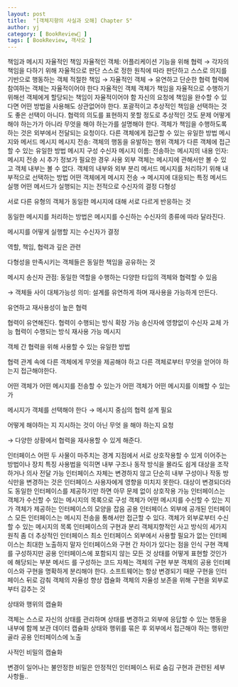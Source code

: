 ```yaml
---
layout: post
title:  "[객체지향의 사실과 오해] Chapter 5"
author: yj
category: [ BookReview📕 ]
tags: [ BookReview, 객사오 ]
---
```


책임과 메시지 자율적인 책임 자율적인 객체: 어플리케이션 기능을 위해 협력 → 각자의 책임을 다하기 위해 자율적으로 판단 스스로 정한 원칙에 따라 판단하고 스스로 의지를 기반으로 행동하는 객체 적절한 책임 → 자율적인 객체 → 유연하고 단순한 협력 협력에 참여하는 객체는 자율적이어야 한다 자율적인 객체 객체가 책임을 자율적으로 수행하기 위해선 객체에게 할당되는 책임이 자율적이어야 함 자신의 요청에 책임을 완수할 수 있다면 어떤 방법을 사용해도 상관없어야 한다. 포괄적이고 추상적인 책임을 선택하는 것도 좋은 선택이 아니다. 협력의 의도를 표현하지 못할 정도로 추상적인 것도 문제 어떻게 해야 하는가가 아니라 무엇을 해야 하는가를 설명해야 한다. 객체가 책임을 수행하도록 하는 것은 외부에서 전달되는 요청이다. 다른 객체에게 접근할 수 있는 유일한 방법 메시지와 메서드 메시지 메시지 전송: 객체의 행동을 유발하는 행위 객체가 다른 객체에 접근할 수 있는 유일한 방법 메시지 구성 수신자 메시지 이름: 전송하는 메시지의 내용 인자: 메시지 전송 시 추가 정보가 필요한 경우 사용 외부 객체는 메시지에 관해서만 볼 수 있고 객체 내부는 볼 수 없다. 객체의 내부와 외부 분리 메서드 메시지를 처리하기 위해 내부적으로 선택하는 방법 어떤 객체에게 메시지 전송 → 메시지에 대응되는 특정 메서드 실행 어떤 메서드가 실행되는 지는 전적으로 수신자의 결정 다형성 

서로 다른 유형의 객체가 동일한 메시지에 대해 서로 다르게 반응하는 것

동일한 메시지를 처리하는 방법은 메시지를 수신하는 수신자의 종류에 따라 달라진다.

메시지를 어떻게 실행할 지는 수신자가 결정 

역할, 책임, 협력과 깊은 관련

다형성을 만족시키는 객체들은 동일한 책임을 공유하는 것

메시지 송신자 관점: 동일한 역할을 수행하는 다양한 타입의 객체와 협력할 수 있음

→ 객체들 사이 대체가능성 의미: 설계를 유연하게 하며 재사용을 가능하게 만든다.

유연하고 재사용성이 높은 협력

협력이 유연해진다. 협력이 수행되는 방식 확장 가능 송신자에 영향없이 수신자 교체 가능 협력이 수행되는 방식 재사용 가능 메시지 

객체 간 협력을 위해 사용할 수 있는 유일한 방법

협력 관계 속에 다른 객체에게 무엇을 제공해야 하고 다른 객체로부터 무엇을 얻어야 하는지 접근해야한다.

어떤 객체가 어떤 메시지를 전송할 수 있는가 어떤 객체가 어떤 메시지를 이해할 수 있는가 

메시지가 객체를 선택해야 한다 → 메시지 중심의 협력 설계 필요

어떻게 해야하는 지 지시하는 것이 아닌 무엇 을 해야 하는지 요청

→ 다양한 상황에서 협력을 재사용할 수 있게 해준다.

인터페이스 어떤 두 사물이 마주치는 경계 지점에서 서로 상호작용할 수 있게 이어주는 방법이나 장치 특징 사용법을 익히면 내부 구조나 동작 방식을 몰라도 쉽게 대상을 조작하거나 의사 전달 가능 인터페이스 자체는 변경하지 않고 단순히 내부 구성이나 작동 방식만을 변경하는 것은 인터페이스 사용자에게 영향을 미치지 못한다. 대상이 변경되더라도 동일한 인터페이스를 제공하기만 하면 아무 문제 없이 상호작용 가능 인터페이스는 객체가 수신할 수 있는 메시지의 목록으로 구성 객체가 어떤 메시지를 수신할 수 있는 지가 객체가 제공하는 인터페이스의 모양을 잡음 공용 인터페이스 외부에 공개된 인터페이스 모든 인터페이스는 메시지 전송을 통해서만 접근할 수 있다. 객체가 외부로부터 수신할 수 있는 메시지의 목록 인터페이스의 구현과 분리 객체지향적인 사고 방식의 세가지 원칙 좀 더 추상적인 인터페이스 최소 인터페이스 외부에서 사용할 필요가 없는 인터페이스는 최대한 노출하지 말자 인터페이스와 구현 간 차이가 있다는 점을 인식 구현 객체를 구성하지만 공용 인터페이스에 포함되지 않는 모든 것 상태를 어떻게 표현할 것인가에 해당되는 부분 메서드 를 구성하는 코드 자체는 객체의 구현 부분 객체의 공용 인터페이스와 구현을 명확하게 분리해야 한다. 소프트웨어는 항상 변경되기 때문 구현을 인터페이스 뒤로 감춰 객체의 자율성 향상 캡슐화 객체의 자율성 보존을 위해 구현을 외부로부터 감추는 것 

상태와 행위의 캡슐화

객체는 스스로 자신의 상태를 관리하며 상태를 변경하고 외부에 응답할 수 있는 행동을 내부에 함께 보관 데이터 캡슐화 상태와 행위를 묶은 후 외부에서 접근해야 하는 행위만 골라 공용 인터페이스에 노출 

사적인 비밀의 캡슐화

변경이 일어나는 불안정한 비밀은 안정적인 인터페이스 뒤로 숨김 구현과 관련된 세부 사항들.. 
